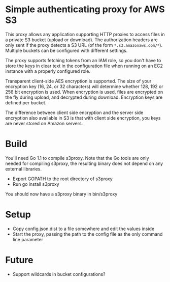 Simple authenticating proxy for AWS S3
======================================

This proxy allows any application supporting HTTP proxies to access files in a
private S3 bucket (upload or download). The authorization headers are only sent
if the proxy detects a S3 URL (of the form `*.s3.amazonaws.com/*`). Multiple
buckets can be configured with different settings.

The proxy supports fetching tokens from an IAM role, so you don't have to store
the keys in clear text in the configuration file when running on an EC2 instance
with a properly configured role.

Transparent client-side AES encryption is supported. The size of your encryption
key (16, 24, or 32 characters) will determine whether 128, 192 or 256 bit
encryption is used. When encryption is used, files are encrypted on the fly
during upload, and decrypted during download. Encryption keys are defined per
bucket.

The difference between client side encryption and the server side encryption
also available in S3 is that with client side encryption, you keys are never
stored on Amazon servers.

Build
=====
You'll need Go 1.1 to compile s3proxy. Note that the Go tools are only needed
for compiling s3proxy, the resulting binary does not depend on any external
libraries.

- Export GOPATH to the root directory of s3proxy
- Run go install s3proxy

You should now have a s3proxy binary in bin/s3proxy

Setup
=====
- Copy config.json.dist to a file somewhere and edit the values inside
- Start the proxy, passing the path to the config file as the only command line
  parameter

Future
======
- Support wildcards in bucket configurations?
